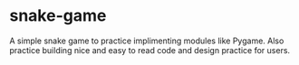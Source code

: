 # snake-game
A simple snake game to practice implimenting modules like Pygame. Also practice building nice and easy to read code and design practice for users.
